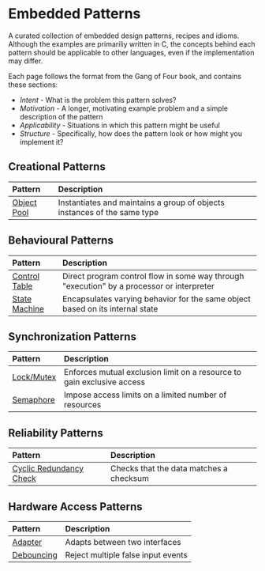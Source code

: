 # Embedded Patterns

A curated collection of embedded design patterns, recipes and idioms. Although the examples are primariliy written in C, the concepts behind each pattern should be applicable to other languages, even if the implementation may differ.

Each page follows the format from the Gang of Four book, and contains these sections:

* *Intent* - What is the problem this pattern solves?
* *Motivation* - A longer, motivating example problem and a simple description of the pattern
* *Applicability* - Situations in which this pattern might be useful
* *Structure* - Specifically, how does the pattern look or how might you implement it? 

## Creational Patterns

| Pattern | Description |
|:------- |:------------|
| [Object Pool](/creational/object-pool.md) | Instantiates and maintains a group of objects instances of the same type |

## Behavioural Patterns

| Pattern | Description |
|:------- |:------------|
| [Control Table](/behavioural/controltable.md) | Direct program control flow in some way through "execution" by a processor or interpreter |
| [State Machine](/behavioural/statemachine.md) | Encapsulates varying behavior for the same object based on its internal state |

## Synchronization Patterns

| Pattern | Description |
|:------- |:------------|
| [Lock/Mutex](/synchronization/mutex.md) | Enforces mutual exclusion limit on a resource to gain exclusive access |
| [Semaphore](/synchronization/semaphore.md) | Impose access limits on a limited number of resources |

## Reliability Patterns

| Pattern | Description |
|:------- |:------------|
| [Cyclic Redundancy Check](/reliability/crc.md) | Checks that the data matches a checksum |

## Hardware Access Patterns

| Pattern | Description |
|:------- |:------------|
| [Adapter](/hardware/adapter.md) | Adapts between two interfaces |
| [Debouncing](/hardware/debouncing.md) | Reject multiple false input events |

